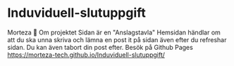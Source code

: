 # Induviduell-slutuppgift
Morteza 🚩
Om projektet
Sidan är en "Anslagstavla"
Hemsidan händlar om att du ska unna skriva och lämna en post it på sidan även efter du refreshar sidan.
Du kan även tabort din post efter.
Besök på Github Pages https://morteza-tech.github.io/Induviduell-slutuppgift/
